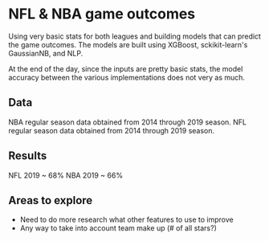 # NFL & NBA game outcomes

Using very basic stats for both leagues and building models that can predict the game outcomes. The models are built using XGBoost, sckikit-learn's GaussianNB, and NLP.

At the end of the day, since the inputs are pretty basic stats, the model accuracy between the various implementations does not very as much.

## Data

NBA regular season data obtained from 2014 through 2019 season.
NFL regular season data obtained from 2014 through 2019 season.

## Results

NFL 2019 ~ 68%
NBA 2019 ~ 66%

## Areas to explore

- Need to do more research what other features to use to improve
- Any way to take into account team make up (# of all stars?)
